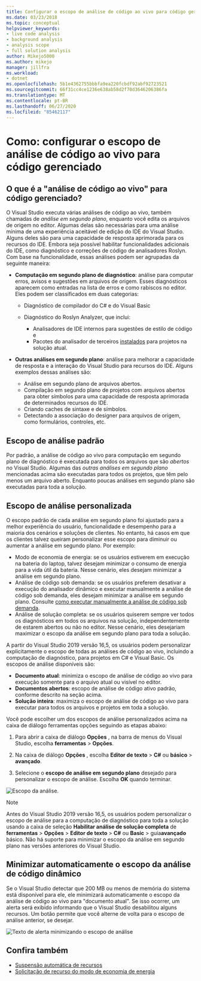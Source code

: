 ```yaml
---
title: Configurar o escopo de análise de código ao vivo para código gerenciado
ms.date: 03/23/2018
ms.topic: conceptual
helpviewer_keywords:
- live code analysis
- background analysis
- analysis scope
- full solution analysis
author: Mikejo5000
ms.author: mikejo
manager: jillfra
ms.workload:
- dotnet
ms.openlocfilehash: 5b1e4362755bbbfa9ea220fcbdf92abf92723521
ms.sourcegitcommit: 66f31cc4ce1236e638ab58d2f70d3646206386fa
ms.translationtype: MT
ms.contentlocale: pt-BR
ms.lasthandoff: 06/27/2020
ms.locfileid: "85462117"
---
```

# <a name="how-to-configure-live-code-analysis-scope-for-managed-code"></a>Como: configurar o escopo de análise de código ao vivo para código gerenciado

## <a name="what-is-live-code-analysis-for-managed-code"></a>O que é a "análise de código ao vivo" para código gerenciado?
O Visual Studio executa várias análises de código ao vivo, também chamadas de *análise em segundo plano*, enquanto você edita os arquivos de origem no editor. Algumas delas são necessárias para uma análise mínima de uma experiência aceitável de edição do IDE do Visual Studio. Alguns deles são para uma capacidade de resposta aprimorada para os recursos do IDE. Embora seja possível habilitar funcionalidades adicionais do IDE, como diagnóstico e correções de código de analisadores Roslyn. Com base na funcionalidade, essas análises podem ser agrupadas da seguinte maneira:

- **Computação em segundo plano de diagnóstico**: análise para computar erros, avisos e sugestões em arquivos de origem. Esses diagnósticos aparecem como entradas na lista de erros e como rabiscos no editor. Eles podem ser classificados em duas categorias:
    - Diagnóstico de compilador do C# e do Visual Basic
    - Diagnóstico do Roslyn Analyzer, que inclui:

        - Analisadores de IDE internos para sugestões de estilo de código e
        - Pacotes do analisador de terceiros [instalados](./install-roslyn-analyzers.md) para projetos na solução atual.

- **Outras análises em segundo plano**: análise para melhorar a capacidade de resposta e a interação do Visual Studio para recursos do IDE. Alguns exemplos dessas análises são:
    - Análise em segundo plano de arquivos abertos.
    - Compilação em segundo plano de projetos com arquivos abertos para obter símbolos para uma capacidade de resposta aprimorada de determinados recursos do IDE.
    - Criando caches de sintaxe e de símbolos.
    - Detectando a associação do designer para arquivos de origem, como formulários, controles, etc.

## <a name="default-analysis-scope"></a>Escopo de análise padrão

Por padrão, a análise de código ao vivo para computação em segundo plano de diagnóstico é executada para todos os arquivos que são _abertos_ no Visual Studio. Algumas das _outras análises em segundo plano_ mencionadas acima são executadas para todos os projetos, que têm pelo menos um arquivo aberto. Enquanto poucas análises em segundo plano são executadas para toda a solução.

## <a name="custom-analysis-scope"></a>Escopo de análise personalizada

O escopo padrão de cada análise em segundo plano foi ajustado para a melhor experiência do usuário, funcionalidade e desempenho para a maioria dos cenários e soluções de clientes. No entanto, há casos em que os clientes talvez queiram personalizar esse escopo para diminuir ou aumentar a análise em segundo plano. Por exemplo:

- Modo de economia de energia: se os usuários estiverem em execução na bateria do laptop, talvez desejam minimizar o consumo de energia para a vida útil da bateria. Nesse cenário, eles desejam minimizar a análise em segundo plano.
- Análise de código sob demanda: se os usuários preferem desativar a execução do analisador dinâmico e executar manualmente a análise de código sob demanda, eles desejam minimizar a análise em segundo plano. Consulte [como executar manualmente a análise de código sob demanda](./how-to-run-code-analysis-manually-for-managed-code.md).
- Análise de solução completa: se os usuários quiserem sempre ver todos os diagnósticos em todos os arquivos na solução, independentemente de estarem abertos ou não no editor. Nesse cenário, eles desejariam maximizar o escopo da análise em segundo plano para toda a solução.

A partir do Visual Studio 2019 versão 16,5, os usuários podem personalizar explicitamente o escopo de todas as análises de código ao vivo, incluindo a computação de diagnóstico, para projetos em C# e Visual Basic. Os escopos de análise disponíveis são:

- **Documento atual**: minimiza o escopo de análise de código ao vivo para execução somente para o arquivo atual ou visível no editor.
- **Documentos abertos**: escopo de análise de código ativo padrão, conforme descrito na seção acima.
- **Solução inteira**: maximiza o escopo de análise de código ao vivo para executar para todos os arquivos e projetos em toda a solução.

Você pode escolher um dos escopos de análise personalizados acima na caixa de diálogo ferramentas opções seguindo as etapas abaixo:

1. Para abrir a caixa de diálogo **Opções** , na barra de menus do Visual Studio, escolha **ferramentas**  >  **Opções**.

2. Na caixa de diálogo **Opções** , escolha **Editor de texto**  >  **C#** ou **básico**  >  **avançado**.

3. Selecione o **escopo de análise em segundo plano** desejado para personalizar o escopo de análise. Escolha **OK** quando terminar.

![Escopo da análise.](./media/background-analysis-scope.png)

> [!NOTE]
> Antes do Visual Studio 2019 versão 16,5, os usuários podem personalizar o escopo de análise para a computação de diagnóstico para toda a solução usando a caixa de seleção **Habilitar análise de solução completa** de **ferramentas**  >  **Opções**  >  **Editor de texto**  >  **C#** ou **Basic**  >  guia**avançado** básico. Não há suporte para minimizar o escopo da análise em segundo plano nas versões anteriores do Visual Studio.

## <a name="automatically-minimize-live-code-analysis-scope"></a>Minimizar automaticamente o escopo da análise de código dinâmico

Se o Visual Studio detectar que 200 MB ou menos de memória do sistema está disponível para ele, ele minimizará automaticamente o escopo da análise de código ao vivo para "documento atual". Se isso ocorrer, um alerta será exibido informando que o Visual Studio desabilitou alguns recursos. Um botão permite que você alterne de volta para o escopo de análise anterior, se desejar.

![Texto de alerta minimizando o escopo de análise](./media/fsa_alert.png)

## <a name="see-also"></a>Confira também

- [Suspensão automática de recursos](./automatic-feature-suspension.md)
- [Solicitação de recurso do modo de economia de energia](https://github.com/dotnet/roslyn/issues/38429)
